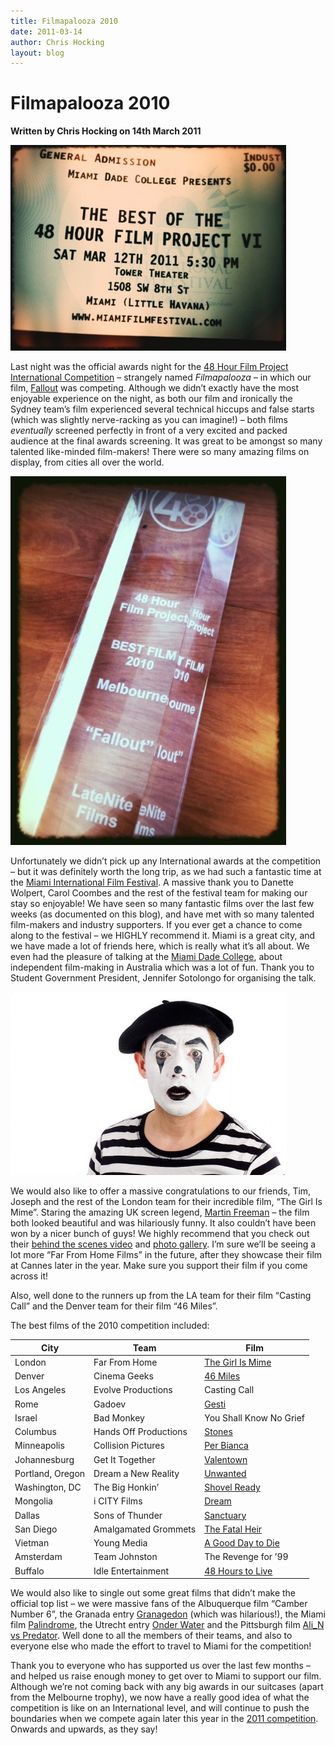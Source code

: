 ```yaml
---
title: Filmapalooza 2010
date: 2011-03-14
author: Chris Hocking
layout: blog
---
```

# Filmapalooza 2010

**Written by Chris Hocking on 14th March 2011**

![](/static/blog/2011-03-48hourfilmproject_ticket-441x329.jpg "48hourfilmproject_ticket")

Last night was the official awards night for the [48 Hour Film Project International Competition](http://www.48hourfilm.com/filmapalooza/ "48 Hour Film Project") – strangely named *Filmapalooza –* in which our film, [Fallout](./../projects/fallout/ "Fallout") was competing. Although we didn’t exactly have the most enjoyable experience on the night, as both our film and ironically the Sydney team’s film experienced several technical hiccups and false starts (which was slightly nerve-racking as you can imagine!) – both films *eventually* screened perfectly in front of a very excited and packed audience at the final awards screening. It was great to be amongst so many talented like-minded film-makers! There were so many amazing films on display, from cities all over the world.

![](/static/blog/2011-03-fallout_award-441x590.jpg "fallout_award")

Unfortunately we didn’t pick up any International awards at the competition – but it was definitely worth the long trip, as we had such a fantastic time at the [Miami International Film Festival](http://www.miamifilmfestival.com/ "Miami International Film Festival"). A massive thank you to Danette Wolpert, Carol Coombes and the rest of the festival team for making our stay so enjoyable! We have seen so many fantastic films over the last few weeks (as documented on this blog), and have met with so many talented film-makers and industry supporters. If you ever get a chance to come along to the festival – we HIGHLY recommend it. Miami is a great city, and we have made a lot of friends here, which is really what it’s all about. We even had the pleasure of talking at the [Miami Dade College](http://www.mdc.edu/main/ "Miami Dade College"), about independent film-making in Australia which was a lot of fun. Thank you to Student Government President, Jennifer Sotolongo for organising the talk.

![](/static/blog/2011-03-girlismime-441x293.jpg "Martin in Mime")

We would also like to offer a massive congratulations to our friends, Tim, Joseph and the rest of the London team for their incredible film, “The Girl Is Mime”. Staring the amazing UK screen legend, [Martin Freeman](http://www.imdb.com/name/nm0293509/ "IMDB") – the film both looked beautiful and was hilariously funny. It also couldn’t have been won by a nicer bunch of guys! We highly recommend that you check out their [behind the scenes video](http://vimeo.com/19741170 "Behind the Scenes of The Girl Is Mime") and [photo gallery](http://www.flickr.com/photos/photocritic/sets/72157625265415698/ "Photo Gallery"). I’m sure we’ll be seeing a lot more “Far From Home Films” in the future, after they showcase their film at Cannes later in the year. Make sure you support their film if you come across it!

Also, well done to the runners up from the LA team for their film “Casting Call” and the Denver team for their film “46 Miles”.

The best films of the 2010 competition included:

| City | Team | Film |
| --- | --- | --- |
| London | Far From Home | [The Girl Is Mime](http://vimeo.com/21020105) |
| Denver | Cinema Geeks | [46 Miles](http://vimeo.com/groups/48hour/videos/13811479 "Vimeo") |
| Los Angeles | Evolve Productions | Casting Call |
| Rome | Gadoev | [Gesti](http://vimeo.com/19621120 "Vimeo") |
| Israel | Bad Monkey | You Shall Know No Grief |
| Columbus | Hands Off Productions | [Stones](http://vimeo.com/14807754 "Stones") |
| Minneapolis | Collision Pictures | [Per Bianca](http://www.youtube.com/watch?v=GN5dPPLOrR0 "YouTube") |
| Johannesburg | Get It Together | [Valentown](http://www.youtube.com/watch?v=PuZXvQVDuAk "YouTube") |
| Portland, Oregon | Dream a New Reality | [Unwanted](http://www.youtube.com/watch?v=69ifoUPWhTs "YouTube") |
| Washington, DC | The Big Honkin’ | [Shovel Ready](http://www.youtube.com/watch?v=ElbbUUN7A7o "YouTube") |
| Mongolia | i CITY Films | [Dream](http://www.youtube.com/watch?v=sGXivBaVACI "YouTube") |
| Dallas | Sons of Thunder | [Sanctuary](http://vimeo.com/11391448 "Vimeo") |
| San Diego | Amalgamated Grommets | [The Fatal Heir](http://www.youtube.com/watch?v=XZDsulSSC5g "YouTube") |
| Vietman | Young Media | [A Good Day to Die](http://www.youtube.com/watch?v=i3lSkdv8d4g "YouTube") |
| Amsterdam | Team Johnston | The Revenge for ’99 |
| Buffalo | Idle Entertainment | [48 Hours to Live](http://www.youtube.com/watch?v=ZyLyIe5lTYg "YouTube") |

We would also like to single out some great films that didn’t make the official top list – we were massive fans of the Albuquerque film “Camber Number 6”, the Granada entry [Granagedon](http://www.youtube.com/watch?v=ydJC3oKWmBo "YouTube") (which was hilarious!), the Miami film [Palindrome](http://www.youtube.com/watch?v=N88wWvBOtr8 "YouTube"), the Utrecht entry [Onder Water](http://www.youtube.com/watch?v=q4YM1-onuPc&feature=related "YouTube") and the Pittsburgh film [Ali\_N vs Predator](http://www.youtube.com/watch?v=JOrvVfxWzO0 "YouTube"). Well done to all the members of their teams, and also to everyone else who made the effort to travel to Miami for the competition!

Thank you to everyone who has supported us over the last few months – and helped us raise enough money to get over to Miami to support our film. Although we’re not coming back with any big awards in our suitcases (apart from the Melbourne trophy), we now have a really good idea of what the competition is like on an International level, and will continue to push the boundaries when we compete again later this year in the [2011 competition](http://www.48melbourne.com.au/2010/index.php "48 Hour Film Project Melbourne"). Onwards and upwards, as they say!